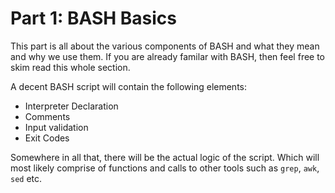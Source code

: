 # Part 1: BASH Basics



This part is all about the various components of BASH and what they mean and why we use them.  If you are already familar with BASH, then feel free to skim read this whole section.

A decent BASH script will contain the following elements:

* Interpreter Declaration
* Comments
* Input validation
* Exit Codes

Somewhere in all that, there will be the actual logic of the script.  Which will most likely comprise of functions and calls to other tools such as `grep`, `awk`, `sed` etc.

